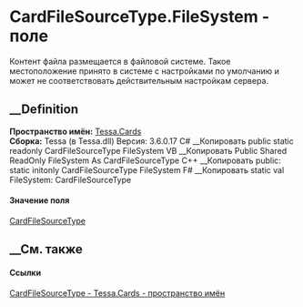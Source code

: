 # CardFileSourceType.FileSystem - поле
Контент файла размещается в файловой системе. Такое местоположение принято в
системе с настройками по умолчанию и может не соответствовать действительным
настройкам сервера.
## __Definition
 **Пространство имён:** [Tessa.Cards](N_Tessa_Cards.htm)  
 **Сборка:** Tessa (в Tessa.dll) Версия: 3.6.0.17
C# __Копировать
     public static readonly CardFileSourceType FileSystem
VB __Копировать
     Public Shared ReadOnly FileSystem As CardFileSourceType
C++ __Копировать
     public:
    static initonly CardFileSourceType FileSystem
F# __Копировать
     static val FileSystem: CardFileSourceType
#### Значение поля
[CardFileSourceType](T_Tessa_Cards_CardFileSourceType.htm)
##  __См. также
#### Ссылки
[CardFileSourceType - ](T_Tessa_Cards_CardFileSourceType.htm)
[Tessa.Cards - пространство имён](N_Tessa_Cards.htm)
